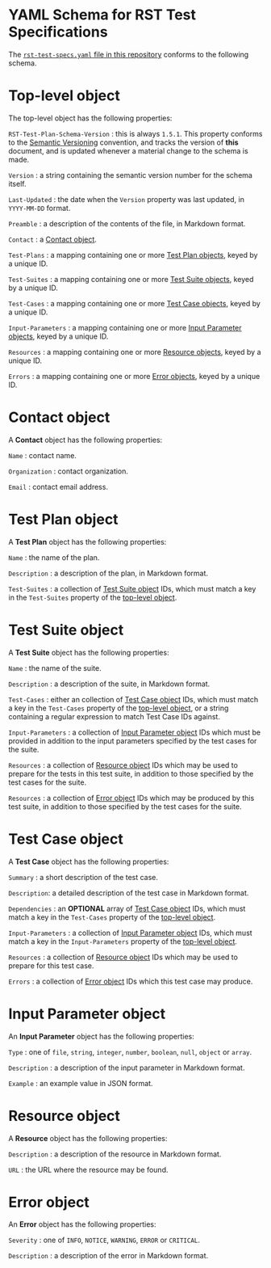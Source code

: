 # YAML Schema for RST Test Specifications

The [`rst-test-specs.yaml` file in this repository](rst-test-specs.yaml)
conforms to the following schema.

# Top-level object

The top-level object has the following properties:

`RST-Test-Plan-Schema-Version`
: this is always `1.5.1`. This property conforms to the [Semantic
Versioning](https://semver.org) convention, and tracks the version of **this**
document, and is updated whenever a material change to the schema is made.

`Version`
: a string containing the semantic version number for the schema itself.

`Last-Updated`
: the date when the `Version` property was last updated, in `YYYY-MM-DD` format.

`Preamble`
: a description of the contents of the file, in Markdown format.

`Contact`
: a [Contact object](#contact-object).

`Test-Plans`
: a mapping containing one or more [Test Plan objects](#test-plan-object), keyed
by a unique ID.

`Test-Suites`
: a mapping containing one or more [Test Suite objects](#test-suite-object),
keyed by a unique ID.

`Test-Cases`
: a mapping containing one or more [Test Case objects](#test-case-object),
keyed by a unique ID.

`Input-Parameters`
: a mapping containing one or more [Input Parameter
objects](#input-parameter-object), keyed by a unique ID.

`Resources`
: a mapping containing one or more [Resource objects](#resource-object), keyed
by a unique ID.

`Errors`
: a mapping containing one or more [Error objects](#error-object), keyed by a
unique ID.

# Contact object

A **Contact** object has the following properties:

`Name`
: contact name.

`Organization`
: contact organization.

`Email`
: contact email address.

# Test Plan object

A **Test Plan** object has the following properties:

`Name`
: the name of the plan.

`Description`
: a description of the plan, in Markdown format.

`Test-Suites`
: a collection of [Test Suite object](#test-suite-object) IDs, which must match
a key in the `Test-Suites` property of the [top-level
object](#top-level-object).

# Test Suite object

A **Test Suite** object has the following properties:

`Name`
: the name of the suite.

`Description`
: a description of the suite, in Markdown format.

`Test-Cases`
: either an collection of [Test Case object](#test-case-object) IDs, which must
match a key in the `Test-Cases` property of the [top-level
object](#top-level-object), or a string containing a regular expression to match
Test Case IDs against.

`Input-Parameters`
: a collection of [Input Parameter object](#input-parameter-object) IDs which
must be provided in addition to the input parameters specified by the test cases
for the suite.

`Resources`
: a collection of [Resource object](#resource-object]) IDs which may be used to
prepare for the tests in this test suite, in addition to those specified by the
test cases for the suite.

`Resources`
: a collection of [Error object](#error-object]) IDs which may be produced by
this test suite, in addition to those specified by the test cases for the suite.

# Test Case object

A **Test Case** object has the following properties:

`Summary`
: a short description of the test case.

`Description`: a detailed description of the test case in Markdown format.

`Dependencies`
: an **OPTIONAL** array of [Test Case object](#test-case-object) IDs, which must
match a key in the  `Test-Cases` property of the [top-level
object](#top-level-object).

`Input-Parameters`
: a collection of [Input Parameter object](#input-parameter-object) IDs, which
must match a key in the `Input-Parameters` property of the [top-level
object](#top-level-object).

`Resources`
: a collection of [Resource object](#resource-object]) IDs which may be used to
prepare for this test case.

`Errors`
: a collection of [Error object](#error-object]) IDs which this test case may
produce.

# Input Parameter object

An **Input Parameter** object has the following properties:

`Type`
: one of `file`, `string`, `integer`, `number`, `boolean`, `null`, `object` or
`array`.

`Description`
: a description of the input parameter in Markdown format.

`Example`
: an example value in JSON format.

# Resource object

A **Resource** object has the following properties:

`Description`
: a description of the resource in Markdown format.

`URL`
: the URL where the resource may be found.

# Error object

An **Error** object has the following properties:

`Severity`
: one of `INFO`, `NOTICE`, `WARNING`, `ERROR` or `CRITICAL`.

`Description`
: a description of the error in Markdown format.
